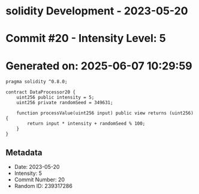 ﻿# solidity Development - 2023-05-20
# Commit #20 - Intensity Level: 5
# Generated on: 2025-06-07 10:29:59
```solidity
pragma solidity ^0.8.0;

contract DataProcessor20 {
    uint256 public intensity = 5;
    uint256 private randomSeed = 349631;

    function processValue(uint256 input) public view returns (uint256) {
        return input * intensity + randomSeed % 100;
    }
}
```
## Metadata
- Date: 2023-05-20
- Intensity: 5
- Commit Number: 20
- Random ID: 239317286
